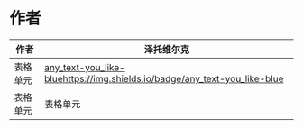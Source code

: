 # 作者

<div align="center">

| 作者 | 泽托维尔克 |
| ---------- | -----------|
| 表格单元   | [any_text-you_like-blue](https://img.shields.io/badge/any_text-you_like-blue)https://img.shields.io/badge/any_text-you_like-blue |
| 表格单元   | 表格单元   |

</div>
